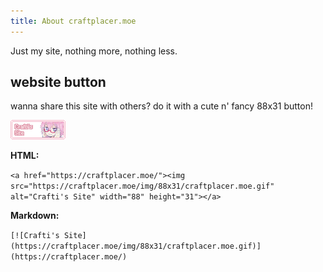 ```yaml
---
title: About craftplacer.moe
---
```


Just my site, nothing more, nothing less.

## website button

wanna share this site with others? do it with a cute n' fancy 88x31 button!

<a href="https://craftplacer.moe/"><img src="/img/88x31/craftplacer.moe.gif" alt="Crafti's Site" width="88" height="31"></a>

**HTML:**

```<a href="https://craftplacer.moe/"><img src="https://craftplacer.moe/img/88x31/craftplacer.moe.gif" alt="Crafti's Site" width="88" height="31"></a>```

**Markdown:**

```[![Crafti's Site](https://craftplacer.moe/img/88x31/craftplacer.moe.gif)](https://craftplacer.moe/)```